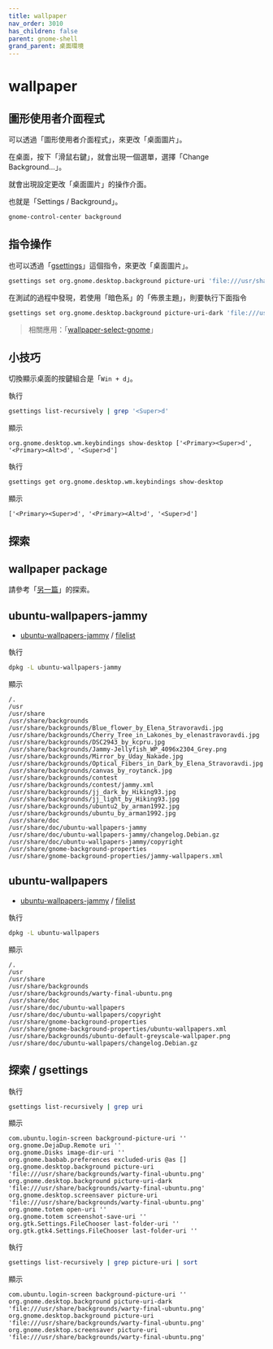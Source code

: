 ```yaml
---
title: wallpaper
nav_order: 3010
has_children: false
parent: gnome-shell
grand_parent: 桌面環境
---
```



# wallpaper


## 圖形使用者介面程式

可以透過「圖形使用者介面程式」，來更改「桌面圖片」。

在桌面，按下「滑鼠右鍵」，就會出現一個選單，選擇「Change Background...」。

就會出現設定更改「桌面圖片」的操作介面。

也就是「Settings / Background」。

``` sh
gnome-control-center background
```

## 指令操作

也可以透過「[gsettings](https://manpages.ubuntu.com/manpages/jammy/en/man1/gsettings.1.html)」這個指令，來更改「桌面圖片」。

``` sh
gsettings set org.gnome.desktop.background picture-uri 'file:///usr/share/backgrounds/Blue_flower_by_Elena_Stravoravdi.jpg'
```

在測試的過程中發現，若使用「暗色系」的「佈景主題」，則要執行下面指令

``` sh
gsettings set org.gnome.desktop.background picture-uri-dark 'file:///usr/share/backgrounds/Blue_flower_by_Elena_Stravoravdi.jpg'
```

> 相關應用：「[wallpaper-select-gnome](https://samwhelp.github.io/note-about-fzf/read/project/wallpaper-select/wallpaper-select-gnome)」


## 小技巧

切換顯示桌面的按鍵組合是「`Win + d`」。


執行

``` sh
gsettings list-recursively | grep '<Super>d'
```

顯示

```
org.gnome.desktop.wm.keybindings show-desktop ['<Primary><Super>d', '<Primary><Alt>d', '<Super>d']
```

執行

``` sh
gsettings get org.gnome.desktop.wm.keybindings show-desktop
```

顯示

```
['<Primary><Super>d', '<Primary><Alt>d', '<Super>d']
```


## 探索

## wallpaper package

請參考「[另一篇](https://samwhelp.github.io/note-about-ubuntu/read/subject/wallpaper.html)」的探索。

## ubuntu-wallpapers-jammy

* [ubuntu-wallpapers-jammy](https://packages.ubuntu.com/jammy/ubuntu-wallpapers-jammy) / [filelist](https://packages.ubuntu.com/jammy/all/ubuntu-wallpapers-jammy/filelist)

執行

``` sh
dpkg -L ubuntu-wallpapers-jammy
```

顯示

```
/.
/usr
/usr/share
/usr/share/backgrounds
/usr/share/backgrounds/Blue_flower_by_Elena_Stravoravdi.jpg
/usr/share/backgrounds/Cherry_Tree_in_Lakones_by_elenastravoravdi.jpg
/usr/share/backgrounds/DSC2943_by_kcpru.jpg
/usr/share/backgrounds/Jammy-Jellyfish_WP_4096x2304_Grey.png
/usr/share/backgrounds/Mirror_by_Uday_Nakade.jpg
/usr/share/backgrounds/Optical_Fibers_in_Dark_by_Elena_Stravoravdi.jpg
/usr/share/backgrounds/canvas_by_roytanck.jpg
/usr/share/backgrounds/contest
/usr/share/backgrounds/contest/jammy.xml
/usr/share/backgrounds/jj_dark_by_Hiking93.jpg
/usr/share/backgrounds/jj_light_by_Hiking93.jpg
/usr/share/backgrounds/ubuntu2_by_arman1992.jpg
/usr/share/backgrounds/ubuntu_by_arman1992.jpg
/usr/share/doc
/usr/share/doc/ubuntu-wallpapers-jammy
/usr/share/doc/ubuntu-wallpapers-jammy/changelog.Debian.gz
/usr/share/doc/ubuntu-wallpapers-jammy/copyright
/usr/share/gnome-background-properties
/usr/share/gnome-background-properties/jammy-wallpapers.xml
```

## ubuntu-wallpapers

* [ubuntu-wallpapers-jammy](https://packages.ubuntu.com/jammy/ubuntu-wallpapers) / [filelist](https://packages.ubuntu.com/jammy/all/ubuntu-wallpapers/filelist)

執行

``` sh
dpkg -L ubuntu-wallpapers
```

顯示

```
/.
/usr
/usr/share
/usr/share/backgrounds
/usr/share/backgrounds/warty-final-ubuntu.png
/usr/share/doc
/usr/share/doc/ubuntu-wallpapers
/usr/share/doc/ubuntu-wallpapers/copyright
/usr/share/gnome-background-properties
/usr/share/gnome-background-properties/ubuntu-wallpapers.xml
/usr/share/backgrounds/ubuntu-default-greyscale-wallpaper.png
/usr/share/doc/ubuntu-wallpapers/changelog.Debian.gz
```

## 探索 / gsettings

執行

``` sh
gsettings list-recursively | grep uri
```

顯示

```
com.ubuntu.login-screen background-picture-uri ''
org.gnome.DejaDup.Remote uri ''
org.gnome.Disks image-dir-uri ''
org.gnome.baobab.preferences excluded-uris @as []
org.gnome.desktop.background picture-uri 'file:///usr/share/backgrounds/warty-final-ubuntu.png'
org.gnome.desktop.background picture-uri-dark 'file:///usr/share/backgrounds/warty-final-ubuntu.png'
org.gnome.desktop.screensaver picture-uri 'file:///usr/share/backgrounds/warty-final-ubuntu.png'
org.gnome.totem open-uri ''
org.gnome.totem screenshot-save-uri ''
org.gtk.Settings.FileChooser last-folder-uri ''
org.gtk.gtk4.Settings.FileChooser last-folder-uri ''
```


執行

``` sh
gsettings list-recursively | grep picture-uri | sort
```

顯示

```
com.ubuntu.login-screen background-picture-uri ''
org.gnome.desktop.background picture-uri-dark 'file:///usr/share/backgrounds/warty-final-ubuntu.png'
org.gnome.desktop.background picture-uri 'file:///usr/share/backgrounds/warty-final-ubuntu.png'
org.gnome.desktop.screensaver picture-uri 'file:///usr/share/backgrounds/warty-final-ubuntu.png'
```
